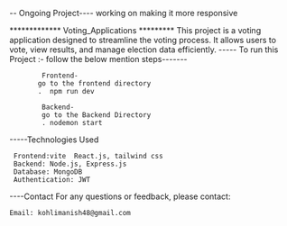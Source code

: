 -- Ongoing Project---- working on making it more responsive


   ************* Voting_Applications *********
    This project is a voting application designed to streamline the voting process. It allows users to vote, view results, and manage election data efficiently.
----- To run this Project :- follow  the below mention steps-------


            Frontend-
           go to the frontend directory 
           .  npm run dev

            Backend-
            go to the Backend Directory 
            . nodemon start 
            
-----Technologies Used


     Frontend:vite  React.js, tailwind css
     Backend: Node.js, Express.js
     Database: MongoDB
     Authentication: JWT


----Contact
    For any questions or feedback, please contact:

    Email: kohlimanish48@gmail.com

